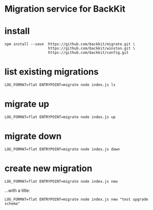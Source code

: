 # Migration service for BackKit


# install

```
npm install --save	https://github.com/backkit/migrate.git \
					https://github.com/backkit/winston.git \
					https://github.com/backkit/config.git
```

# list existing migrations

```
LOG_FORMAT=flat ENTRYPOINT=migrate node index.js ls
```

# migrate up

```
LOG_FORMAT=flat ENTRYPOINT=migrate node index.js up
```

# migrate down

```
LOG_FORMAT=flat ENTRYPOINT=migrate node index.js down
```

# create new migration

```
LOG_FORMAT=flat ENTRYPOINT=migrate node index.js new
```

...with a title:

```
LOG_FORMAT=flat ENTRYPOINT=migrate node index.js new "test upgrade schema"
```